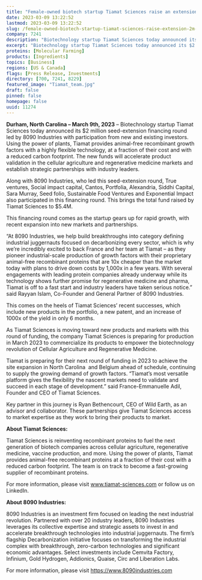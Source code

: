 ```yaml
---
title: "Female-owned biotech startup Tiamat Sciences raise an extension of $2M to accelerate product validation and strategic partnerships"
date: 2023-03-09 13:22:52
lastmod: 2023-03-09 13:22:52
slug: /female-owned-biotech-startup-tiamat-sciences-raise-extension-2m-accelerate-product
company: 7241
description: "Biotechnology startup Tiamat Sciences today announced its $2 million seed-extension financing round led by 8090 Industries with participation from new and existing investors."
excerpt: "Biotechnology startup Tiamat Sciences today announced its $2 million seed-extension financing round led by 8090 Industries with participation from new and existing investors."
proteins: [Molecular Farming]
products: [Ingredients]
topics: [Business]
regions: [US & Canada]
flags: [Press Release, Investments]
directory: [700, 7241, 8229]
featured_image: "Tiamat_team.jpg"
draft: false
pinned: false
homepage: false
uuid: 11274
---
```

<p><strong>Durham, North Carolina – March 9th, 2023</strong> – Biotechnology startup Tiamat Sciences today announced its $2 million seed-extension financing round led by 8090 Industries with participation from new and existing investors. Using the power of plants, Tiamat provides animal-free recombinant growth factors with a highly flexible technology, at a fraction of their cost and with a reduced carbon footprint. The new funds will accelerate product validation in the cellular agriculture and regenerative medicine markets and establish strategic partnerships with industry leaders.</p>
<p>Along with 8090 Industries, who led this seed-extension round, True ventures, Social impact capital, Cantos, Portfolia, Alexandria, Siddhi Capital, Sara Murray, Seed folio, Sustainable Food Ventures and Exponential Impact also participated in this financing round. This brings the total fund raised by Tiamat Sciences to $5.4M.</p>
<p>This financing round comes as the startup gears up for rapid growth, with recent expansion into new markets and partnerships.</p>
<p>“At 8090 Industries, we help build breakthroughs into category defining industrial juggernauts focused on decarbonizing every sector, which is why we’re incredibly excited to back France and her team at Tiamat – as they pioneer industrial-scale production of growth factors with their proprietary animal-free recombinant proteins that are 10x cheaper than the market today with plans to drive down costs by 1,000x in a few years. With several engagements with leading protein companies already underway while its technology shows further promise for regenerative medicine and pharma, Tiamat is off to a fast start and industry leaders have taken serious notice.” said Rayyan Islam, Co-Founder and General Partner of 8090 Industries.</p>
<p>This comes on the heels of Tiamat Sciences’ recent successes, which include new products in the portfolio, a new patent, and an increase of 1000x of the yield in only 6 months.</p>
<p>As Tiamat Sciences is moving toward new products and markets with this round of funding, the company Tiamat Sciences is preparing for production in March 2023 to commercialize its products to empower the biotechnology revolution of Cellular Agriculture and Regenerative Medicine.</p>
<p>Tiamat is preparing for their next round of funding in 2023 to achieve the site expansion in North Carolina  and Belgium ahead of schedule, continuing to supply the growing demand of growth factors. “Tiamat’s most versatile platform gives the flexibility the nascent markets need to validate and succeed in each stage of development.” said France-Emmanuelle Adil, Founder and CEO of Tiamat Sciences.</p>
<p>Key partner in this journey is Ryan Bethencourt, CEO of Wild Earth, as an advisor and collaborator. These partnerships give Tiamat Sciences access to market expertise as they work to bring their products to market.</p>
<p><strong>About Tiamat Sciences:</strong></p>
<p>Tiamat Sciences is reinventing recombinant proteins to fuel the next generation of biotech companies across cellular agriculture, regenerative medicine, vaccine production, and more. Using the power of plants, Tiamat provides animal-free recombinant proteins at a fraction of their cost with a reduced carbon footprint. The team is on track to become a fast-growing supplier of recombinant proteins.</p>
<p>For more information, please visit <a href="http://www.tiamat-sciences.com">www.tiamat-sciences.com</a> or follow us on LinkedIn.</p>
<p><strong>About 8090 Industries:</strong></p>
<p>8090 Industries is an investment firm focused on leading the next industrial revolution. Partnered with over 20 industry leaders, 8090 Industries leverages its collective expertise and strategic assets to invest in and accelerate breakthrough technologies into industrial juggernauts. The firm’s flagship Decarbonization initiative focuses on transforming the industrial complex with breakthrough, zero-carbon technologies and significant economic advantages. Select investments include Cemvita Factory, Infinium, Gold Hydrogen, Addionics, Quaise, Circ and Liberation Labs.</p>
<p>For more information, please visit <a href="https://www.8090industries.com">https://www.8090industries.com</a></p>
